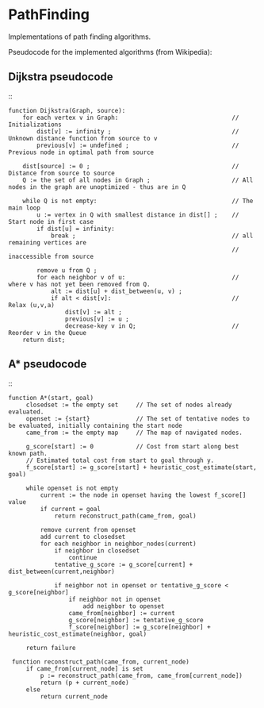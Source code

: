 PathFinding
===========

Implementations of path finding algorithms.

Pseudocode for the implemented algorithms (from Wikipedia):

Dijkstra pseudocode
-------------------
::

    function Dijkstra(Graph, source):
        for each vertex v in Graph:                                // Initializations
            dist[v] := infinity ;                                  // Unknown distance function from source to v
            previous[v] := undefined ;                             // Previous node in optimal path from source

        dist[source] := 0 ;                                        // Distance from source to source
        Q := the set of all nodes in Graph ;                       // All nodes in the graph are unoptimized - thus are in Q

        while Q is not empty:                                      // The main loop
            u := vertex in Q with smallest distance in dist[] ;    // Start node in first case
            if dist[u] = infinity:
                break ;                                            // all remaining vertices are
                                                                   // inaccessible from source

            remove u from Q ;
            for each neighbor v of u:                              // where v has not yet been removed from Q.
                alt := dist[u] + dist_between(u, v) ;
                if alt < dist[v]:                                  // Relax (u,v,a)
                    dist[v] := alt ;
                    previous[v] := u ;
                    decrease-key v in Q;                           // Reorder v in the Queue
        return dist;

A* pseudocode
-------------
::

    function A*(start, goal)
         closedset := the empty set     // The set of nodes already evaluated.
         openset := {start}             // The set of tentative nodes to be evaluated, initially containing the start node
         came_from := the empty map     // The map of navigated nodes.

         g_score[start] := 0            // Cost from start along best known path.
         // Estimated total cost from start to goal through y.
         f_score[start] := g_score[start] + heuristic_cost_estimate(start, goal)

         while openset is not empty
             current := the node in openset having the lowest f_score[] value
             if current = goal
                 return reconstruct_path(came_from, goal)

             remove current from openset
             add current to closedset
             for each neighbor in neighbor_nodes(current)
                 if neighbor in closedset
                     continue
                 tentative_g_score := g_score[current] + dist_between(current,neighbor)

                 if neighbor not in openset or tentative_g_score < g_score[neighbor]
                     if neighbor not in openset
                         add neighbor to openset
                     came_from[neighbor] := current
                     g_score[neighbor] := tentative_g_score
                     f_score[neighbor] := g_score[neighbor] + heuristic_cost_estimate(neighbor, goal)

         return failure

     function reconstruct_path(came_from, current_node)
         if came_from[current_node] is set
             p := reconstruct_path(came_from, came_from[current_node])
             return (p + current_node)
         else
             return current_node
